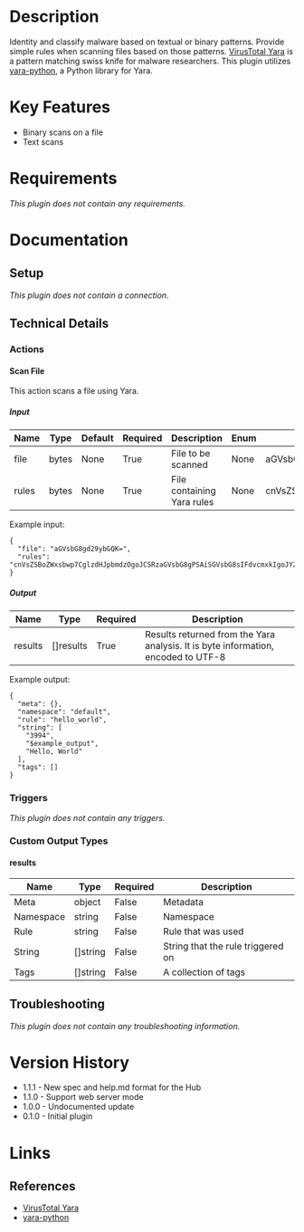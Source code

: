 # Description

Identity and classify malware based on textual or binary patterns.  Provide simple rules when scanning files based on those patterns.  [VirusTotal Yara](http://virustotal.github.io/yara/) is a pattern matching swiss knife for malware researchers. This plugin utilizes [yara-python](https://pypi.python.org/pypi/yara-python), a Python library for Yara.

# Key Features

* Binary scans on a file
* Text scans

# Requirements

_This plugin does not contain any requirements._

# Documentation

## Setup

_This plugin does not contain a connection._

## Technical Details

### Actions

#### Scan File

This action scans a file using Yara.

##### Input

|Name|Type|Default|Required|Description|Enum|Example|
|----|----|-------|--------|-----------|----|-------|
|file|bytes|None|True|File to be scanned|None|aGVsbG8gd29ybGQK=|
|rules|bytes|None|True|File containing Yara rules|None|cnVsZSBoZWxsbwp7CglzdHJpbmdzOgoJCSRzaGVsbG8gPSAiSGVsbG8sIFdvcmxkIgoJY29uZGl0aW9uOgoJCSRzaGVsbG8KfQo=|

Example input:

```
{
  "file": "aGVsbG8gd29ybGQK=",
  "rules": "cnVsZSBoZWxsbwp7CglzdHJpbmdzOgoJCSRzaGVsbG8gPSAiSGVsbG8sIFdvcmxkIgoJY29uZGl0aW9uOgoJCSRzaGVsbG8KfQo="
}
```

##### Output

|Name|Type|Required|Description|
|----|----|--------|-----------|
|results|[]results|True|Results returned from the Yara analysis. It is byte information, encoded to UTF-8|

Example output:

```
{
  "meta": {},
  "namespace": "default",
  "rule": "hello_world",
  "string": [
    "3994",
    "$example_output",
    "Hello, World"
  ],
  "tags": []
}
```

### Triggers

_This plugin does not contain any triggers._

### Custom Output Types

#### results

|Name|Type|Required|Description|
|----|----|--------|-----------|
|Meta|object|False|Metadata|
|Namespace|string|False|Namespace|
|Rule|string|False|Rule that was used|
|String|[]string|False|String that the rule triggered on|
|Tags|[]string|False|A collection of tags|

## Troubleshooting

_This plugin does not contain any troubleshooting information._

# Version History

* 1.1.1 - New spec and help.md format for the Hub
* 1.1.0 - Support web server mode
* 1.0.0 - Undocumented update
* 0.1.0 - Initial plugin

# Links

## References

* [VirusTotal Yara](http://virustotal.github.io/yara/)
* [yara-python](https://pypi.python.org/pypi/yara-python)

